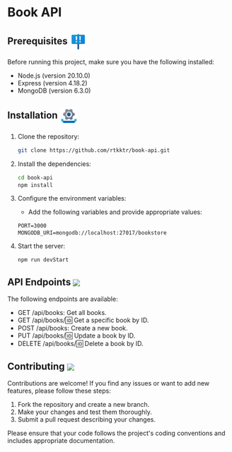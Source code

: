 # Book API

## Prerequisites <img src="pictures/requirement.png" style="vertical-align: middle" width=40px>

Before running this project, make sure you have the following installed:

- Node.js (version 20.10.0)
- Express (version 4.18.2)
- MongoDB (version 6.3.0)

## Installation <img src="pictures/installation.png" style="vertical-align: middle" width=40px>

1. Clone the repository:

   ```bash
   git clone https://github.com/rtkktr/book-api.git

2. Install the dependencies:
    ```bash
    cd book-api
    npm install

3. Configure the environment variables:
    + Add the following variables and provide appropriate values:
    ```plaintext
    PORT=3000
    MONGODB_URI=mongodb://localhost:27017/bookstore
4. Start the server:
    ```bash
    npm run devStart

## API Endpoints <img src="pictures/api.png" style="vertical-align: middle" width=40px>
The following endpoints are available:

+ GET /api/books: Get all books.
+ GET /api/books/:id: Get a specific book by ID.
+ POST /api/books: Create a new book.
+ PUT /api/books/:id: Update a book by ID.
+ DELETE /api/books/:id: Delete a book by ID.

## Contributing <img src="pictures/contribution.png" style="vertical-align: middle" width=40px>

Contributions are welcome! If you find any issues or want to add new features, please follow these steps:

1. Fork the repository and create a new branch.
2. Make your changes and test them thoroughly.
3. Submit a pull request describing your changes.

Please ensure that your code follows the project's coding conventions and includes appropriate documentation.